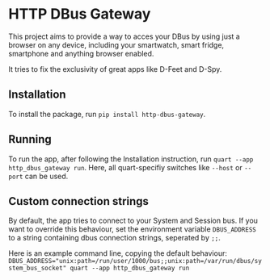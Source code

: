 # HTTP DBus Gateway

This project aims to provide a way to acces your DBus by using just a browser on any device,
including your smartwatch, smart fridge, smartphone and anything browser enabled.

It tries to fix the exclusivity of great apps like D-Feet and D-Spy.

## Installation

To install the package, run `pip install http-dbus-gateway`.

## Running

To run the app, after following the Installation instruction, run `quart --app http_dbus_gateway run`.
Here, all quart-specifiy switches like `--host` or `--port` can be used.

## Custom connection strings

By default, the app tries to connect to your System and Session bus.
If you want to override this behaviour, set the environment variable `DBUS_ADDRESS` to a string containing dbus connection strings, seperated by `;;`.

Here is an example command line, copying the default behaviour:
`DBUS_ADDRESS="unix:path=/run/user/1000/bus;;unix:path=/var/run/dbus/system_bus_socket" quart --app http_dbus_gateway run`
